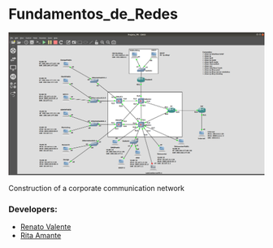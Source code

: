 # Fundamentos_de_Redes

![alt text](img_Projeto.png "Imagem ilustrativa do projeto no GNS3")

Construction of a corporate communication network

### Developers:
- [Renato Valente](https://github.com/renatovalente5)
- [Rita Amante](https://github.com/rita-amante)
